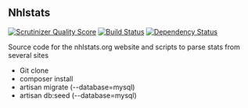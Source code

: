 ## Nhlstats

[![Scrutinizer Quality Score](https://scrutinizer-ci.com/g/pelletiermaxime/nhlstats.org/badges/quality-score.png?s=a625e47b43bc2b559b40abf5fab3627ef349ac18)](https://scrutinizer-ci.com/g/pelletiermaxime/nhlstats.org/)
[![Build Status](https://travis-ci.org/pelletiermaxime/nhlstats.org.png?branch=master)](https://travis-ci.org/pelletiermaxime/nhlstats.org)
[![Dependency Status](https://www.versioneye.com/user/projects/52bd1364ec1375b76c000056/badge.png)](https://www.versioneye.com/user/projects/52bd1364ec1375b76c000056)

Source code for the nhlstats.org website and scripts to parse stats from several sites

* Git clone
* composer install
* artisan migrate (--database=mysql)
* artisan db:seed (--database=mysql)
